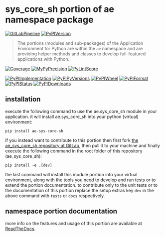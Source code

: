 <!--
  THIS FILE IS EXCLUSIVELY MAINTAINED IN THE NAMESPACE ROOT PACKAGE. CHANGES HAVE TO BE DONE THERE.
-->
# sys_core_sh portion of ae namespace package

[![GitLabPipeline](https://img.shields.io/gitlab/pipeline/ae-group/ae_sys_core_sh/master?logo=python)](
    https://gitlab.com/ae-group/ae_sys_core_sh)
[![PyPIVersion](https://img.shields.io/pypi/v/ae_sys_core_sh)](
    https://pypi.org/project/ae-sys-core-sh/#history)

>The portions (modules and sub-packages) of the Application Environment for Python are within
the `ae` namespace and are providing helper methods and classes to develop
full-featured applications with Python.

[![Coverage](https://ae-group.gitlab.io/ae_sys_core_sh/coverage.svg)](
    https://ae-group.gitlab.io/ae_sys_core_sh/coverage/ae_sys_core_sh_py.html)
[![MyPyPrecision](https://ae-group.gitlab.io/ae_sys_core_sh/mypy.svg)](
    https://ae-group.gitlab.io/ae_sys_core_sh/lineprecision.txt)
[![PyLintScore](https://ae-group.gitlab.io/ae_sys_core_sh/pylint.svg)](
    https://ae-group.gitlab.io/ae_sys_core_sh/pylint.log)

[![PyPIImplementation](https://img.shields.io/pypi/implementation/ae_sys_core_sh)](
    https://pypi.org/project/ae-sys-core-sh/)
[![PyPIPyVersions](https://img.shields.io/pypi/pyversions/ae_sys_core_sh)](
    https://pypi.org/project/ae-sys-core-sh/)
[![PyPIWheel](https://img.shields.io/pypi/wheel/ae_sys_core_sh)](
    https://pypi.org/project/ae-sys-core-sh/)
[![PyPIFormat](https://img.shields.io/pypi/format/ae_sys_core_sh)](
    https://pypi.org/project/ae-sys-core-sh/)
[![PyPIStatus](https://img.shields.io/pypi/status/ae_sys_core_sh)](
    https://libraries.io/pypi/ae-sys-core-sh)
[![PyPIDownloads](https://img.shields.io/pypi/dm/ae_sys_core_sh)](
    https://pypi.org/project/ae-sys-core-sh/#files)


## installation


execute the following command to use the ae.sys_core_sh module in your
application. it will install ae.sys_core_sh into your python (virtual) environment:
 
```shell script
pip install ae-sys-core-sh
```

if you instead want to contribute to this portion then first fork
[the ae_sys_core_sh repository at GitLab](https://gitlab.com/ae-group/ae_sys_core_sh "ae.sys_core_sh code repository"),
then pull it to your machine and finally execute the following command in the root folder
of this repository (ae_sys_core_sh):

```shell script
pip install -e .[dev]
```

the last command will install this module portion into your virtual environment, along with
the tools you need to develop and run tests or to extend the portion documentation.
to contribute only to the unit tests or to the documentation of this portion replace
the setup extras key `dev` in the above command with `tests` or `docs` respectively.


## namespace portion documentation

more info on the features and usage of this portion are available at
[ReadTheDocs](https://ae.readthedocs.io/en/latest/_autosummary/ae.sys_core_sh.html#module-ae.sys_core_sh
"ae_sys_core_sh documentation").

<!-- common files version 0.2.77 deployed version 0.2.4 (with 0.2.77)
     to https://gitlab.com/ae-group as ae_sys_core_sh module as well as
     to https://ae-group.gitlab.io with CI check results as well as
     to https://pypi.org/project/ae-sys-core-sh as namespace portion ae-sys-core-sh.
-->
